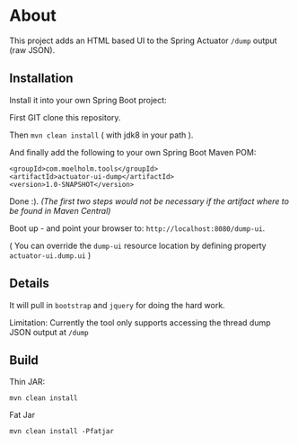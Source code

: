 # About
This project adds an HTML based UI to the Spring Actuator `/dump` output (raw JSON).

## Installation 
Install it into your own Spring Boot project:

First GIT clone this repository.
 
Then `mvn clean install` ( with jdk8 in your path ).

And finally add the following to your own Spring Boot Maven POM:

	<groupId>com.moelholm.tools</groupId>
	<artifactId>actuator-ui-dump</artifactId>
	<version>1.0-SNAPSHOT</version>

Done :). _(The first two steps would not be necessary if the artifact where to be found in Maven Central)_

Boot up - and point your browser to: `http://localhost:8080/dump-ui`.

( You can override the `dump-ui` resource location by defining property `actuator-ui.dump.ui` )

## Details
It will pull in `bootstrap` and `jquery` for doing the hard work.

Limitation: Currently the tool only supports accessing the thread dump JSON output at `/dump`   

## Build
Thin JAR:
	
	mvn clean install

Fat Jar

	mvn clean install -Pfatjar